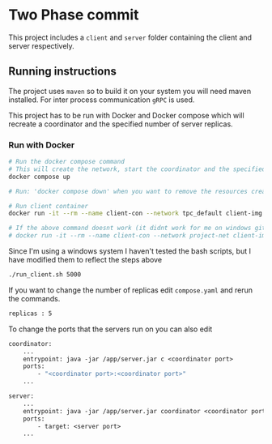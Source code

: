 # Two Phase commit

This project includes a `client` and `server` folder containing the client and server respectively.

## Running instructions

The project uses `maven` so to build it on your system you will need maven installed. For inter process communication `gRPC` is used.

This project has to be run with Docker and Docker compose which will recreate a coordinator and the specified number of server replicas.

### Run with Docker

```sh
# Run the docker compose command
# This will create the network, start the coordinator and the specified number of replicas
docker compose up

# Run: 'docker compose down' when you want to remove the resources created above 

# Run client container
docker run -it --rm --name client-con --network tpc_default client-img java -jar /app/client.jar tpc-server-3 5000

# If the above command doesnt work (it didnt work for me on windows git bash) try this one
# docker run -it --rm --name client-con --network project-net client-img java -jar //app//client.jar server-con 5000
```

Since I'm using a windows system I haven't tested the bash scripts, but I have modified them to reflect the steps above

```sh
./run_client.sh 5000
```

If you want to change the number of replicas edit `compose.yaml` and rerun the commands.

```Dockerfile
replicas : 5
```

To change the ports that the servers run on you can also edit

```Dockerfile
coordinator:
    ...
    entrypoint: java -jar /app/server.jar c <coordinator port>
    ports:
        - "<coordinator port>:<coordinator port>"
    ...

server:
    ...
    entrypoint: java -jar /app/server.jar coordinator <coordinator port> <server port>
    ports:
        - target: <server port>
    ...
```
